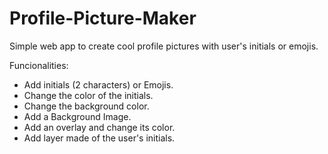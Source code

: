 # Profile-Picture-Maker

Simple web app to create cool profile pictures with user's initials or emojis.

Funcionalities:

- Add initials (2 characters) or Emojis.
- Change the color of the initials.
- Change the background color.
- Add a Background Image.
- Add an overlay and change its color.
- Add layer made of the user's initials.
